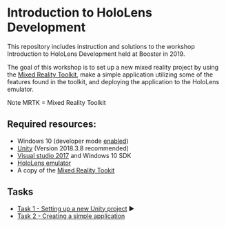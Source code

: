 # Introduction to HoloLens Development

This repository includes instruction and solutions to the workshop Introduction to HoloLens Development held at Booster in 2019.

The goal of this workshop is to set up a new mixed reality project by using the [Mixed Reality Toolkit](https://github.com/Microsoft/MixedRealityToolkit-Unity), make a simple application utilizing some of the features found in the toolkit, and deploying the application to the HoloLens emulator.

Note MRTK = Mixed Reality Toolkit

## Required resources:
- Windows 10 (developer mode [enabled](https://www.ghacks.net/2015/06/13/how-to-enable-developer-mode-in-windows-10-to-sideload-apps/))
- [Unity](https://unity3d.com/get-unity/download/archive) (Version 2018.3.8 recommended)
- [Visual studio 2017](https://developer.microsoft.com/en-us/windows/downloads) and Windows 10 SDK
- [HoloLens emulator](https://go.microsoft.com/fwlink/?linkid=852626)
- A copy of the [Mixed Reality Tookit](https://github.com/Microsoft/MixedRealityToolkit-Unity/releases)

## Tasks
- [Task 1 - Setting up a new Unity project](TASK1.md) :arrow_forward:
- [Task 2 - Creating a simple application](TASK2.md)